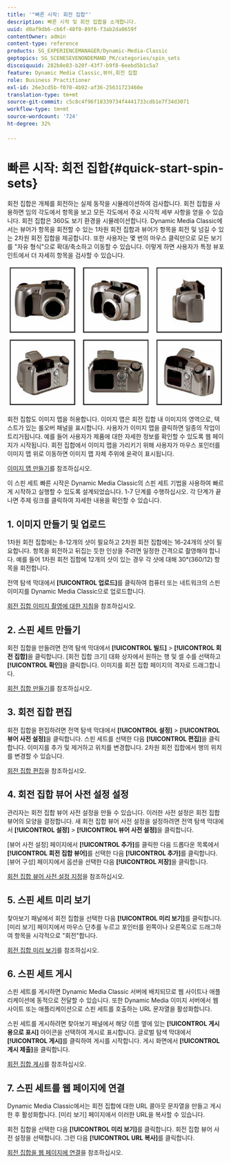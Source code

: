 ```yaml
---
title: '"빠른 시작: 회전 집합"'
description: 빠른 시작 및 회전 집합을 소개합니다.
uuid: d0af9db6-cb6f-48f0-89f6-f3ab2da0659f
contentOwner: admin
content-type: reference
products: SG_EXPERIENCEMANAGER/Dynamic-Media-Classic
geptopics: SG_SCENESEVENONDEMAND_PK/categories/spin_sets
discoiquuid: 282b8e83-b20f-43f7-b9f8-6eebd5b1c5a7
feature: Dynamic Media Classic,뷰어,회전 집합
role: Business Practitioner
exl-id: 26e3cd5b-f070-4b92-af36-25631723460e
translation-type: tm+mt
source-git-commit: c5c8c4f96f18339734f4441733cdb1e7f34d3071
workflow-type: tm+mt
source-wordcount: '724'
ht-degree: 32%

---
```


# 빠른 시작: 회전 집합{#quick-start-spin-sets}

회전 집합은 개체를 회전하는 실제 동작을 시뮬레이션하여 검사합니다. 회전 집합을 사용하면 임의 각도에서 항목을 보고 모든 각도에서 주요 시각적 세부 사항을 얻을 수 있습니다. 회전 집합은 360도 보기 환경을 시뮬레이션합니다. Dynamic Media Classic에서는 뷰어가 항목을 회전할 수 있는 1차원 회전 집합과 뷰어가 항목을 회전 및 넘길 수 있는 2차원 회전 집합을 제공합니다. 또한 사용자는 몇 번의 마우스 클릭만으로 모든 보기를 &quot;자유 형식&quot;으로 확대/축소하고 이동할 수 있습니다. 이렇게 하면 사용자가 특정 뷰포인트에서 더 자세히 항목을 검사할 수 있습니다.

![회전 집합의 이미지](/help/assets/spin_set.png)

회전 집합도 이미지 맵을 허용합니다. 이미지 맵은 회전 집합 내 이미지의 영역으로, 텍스트가 있는 롤오버 패널을 표시합니다. 사용자가 이미지 맵을 클릭하면 일종의 작업이 트리거됩니다. 예를 들어 사용자가 제품에 대한 자세한 정보를 확인할 수 있도록 웹 페이지가 시작됩니다. 회전 집합에서 이미지 맵을 가리키기 위해 사용자가 마우스 포인터를 이미지 맵 위로 이동하면 이미지 맵 자체 주위에 윤곽이 표시됩니다.

[이미지 맵 만들기](creating-image-maps.md)를 참조하십시오.

이 스핀 세트 빠른 시작은 Dynamic Media Classic의 스핀 세트 기법을 사용하여 빠르게 시작하고 실행할 수 있도록 설계되었습니다. 1-7 단계를 수행하십시오. 각 단계가 끝나면 주제 링크를 클릭하여 자세한 내용을 확인할 수 있습니다.

## 1. 이미지 만들기 및 업로드

1차원 회전 집합에는 8-12개의 샷이 필요하고 2차원 회전 집합에는 16-24개의 샷이 필요합니다. 항목을 회전하고 뒤집는 듯한 인상을 주려면 일정한 간격으로 촬영해야 합니다. 예를 들어 1차원 회전 집합에 12개의 샷이 있는 경우 각 샷에 대해 30°(360/12) 항목을 회전합니다.

전역 탐색 막대에서 **[!UICONTROL 업로드]**&#x200B;를 클릭하여 컴퓨터 또는 네트워크의 스핀 이미지를 Dynamic Media Classic으로 업로드합니다.

[회전 집합 이미지 촬영에 대한 지침](creating-spin-set.md#guidelines-for-shooting-spin-set-images)을 참조하십시오.

## 2. 스핀 세트 만들기

회전 집합을 만들려면 전역 탐색 막대에서 **[!UICONTROL 빌드]** > **[!UICONTROL 회전 집합]**&#x200B;을 클릭합니다. [회전 집합 크기] 대화 상자에서 원하는 행 및 셀 수를 선택하고 **[!UICONTROL 확인]**&#x200B;을 클릭합니다. 이미지를 회전 집합 페이지의 격자로 드래그합니다.

[회전 집합 만들기](creating-spin-set.md#creating-a-spin-set)를 참조하십시오.

<!-- 

Comment Type: remark
Last Modified By: unknown unknown 
Last Modified Date: 

<p>See <a href="#UnresolvedLink-sc7_spinsets_sp.xml#WS98ca2e6790647c06-245331fc135ab744793-8000">Including Image Maps in Spin Sets</a> to add clickable, hotspot regions, known as Image Maps, to images in a Spin Set. </p>

 -->

<!-- 

Comment Type: remark
Last Modified By: unknown unknown 
Last Modified Date: 

<p>See also <a href="#UnresolvedLink-sc7_spinsets_sp.xml#WS98ca2e6790647c06229f600f135ab7cc461-8000">Managing InfoPanel content</a>.</p>

 -->

## 3. 회전 집합 편집

회전 집합을 편집하려면 전역 탐색 막대에서 **[!UICONTROL 설정]** > **[!UICONTROL 뷰어 사전 설정]**&#x200B;을 클릭합니다. 스핀 세트를 선택한 다음 **[!UICONTROL 편집]**&#x200B;을 클릭합니다. 이미지를 추가 및 제거하고 위치를 변경합니다. 2차원 회전 집합에서 행의 위치를 변경할 수 있습니다.

[회전 집합 편집](creating-spin-set.md#editing-a-spin-set)을 참조하십시오.

## 4. 회전 집합 뷰어 사전 설정 설정

관리자는 회전 집합 뷰어 사전 설정을 만들 수 있습니다. 이러한 사전 설정은 회전 집합 뷰어의 모양을 결정합니다. 새 회전 집합 뷰어 사전 설정을 설정하려면 전역 탐색 막대에서 **[!UICONTROL 설정]** > **[!UICONTROL 뷰어 사전 설정]**&#x200B;을 클릭합니다.

[뷰어 사전 설정] 페이지에서 **[!UICONTROL 추가]**&#x200B;를 클릭한 다음 드롭다운 목록에서 **[!UICONTROL 회전 집합 뷰어]**&#x200B;를 선택한 다음 **[!UICONTROL 추가]**&#x200B;를 클릭합니다. [뷰어 구성] 페이지에서 옵션을 선택한 다음 **[!UICONTROL 저장]**&#x200B;을 클릭합니다.

[회전 집합 뷰어 사전 설정 지정](setting-spin-set-viewer-presets.md#setting-up-spin-set-viewer-presets)을 참조하십시오.

## 5. 스핀 세트 미리 보기

찾아보기 패널에서 회전 집합을 선택한 다음 **[!UICONTROL 미리 보기]**&#x200B;를 클릭합니다. [미리 보기] 페이지에서 마우스 단추를 누르고 포인터를 왼쪽이나 오른쪽으로 드래그하여 항목을 시각적으로 &quot;회전&quot;합니다.

[회전 집합 미리 보기](previewing-spin-set.md#previewing-a-spin-set)를 참조하십시오.

## 6. 스핀 세트 게시

스핀 세트를 게시하면 Dynamic Media Classic 서버에 배치되므로 웹 사이트나 애플리케이션에 동적으로 전달할 수 있습니다. 또한 Dynamic Media 이미지 서버에서 웹 사이트 또는 애플리케이션으로 스핀 세트를 호출하는 URL 문자열을 활성화합니다.

스핀 세트를 게시하려면 찾아보기 패널에서 해당 이름 옆에 있는 **[!UICONTROL 게시용으로 표시]** 아이콘을 선택하여 게시로 표시합니다. 글로벌 탐색 막대에서 **[!UICONTROL 게시]**&#x200B;를 클릭하여 게시를 시작합니다. 게시 화면에서 **[!UICONTROL 게시 제출]**&#x200B;을 클릭합니다.

[회전 집합 게시](publishing-spin-set.md#publishing-a-spin-set)를 참조하십시오.

## 7. 스핀 세트를 웹 페이지에 연결

Dynamic Media Classic에서는 회전 집합에 대한 URL 콜아웃 문자열을 만들고 게시한 후 활성화합니다. [미리 보기] 페이지에서 이러한 URL을 복사할 수 있습니다.

회전 집합을 선택한 다음 **[!UICONTROL 미리 보기]**&#x200B;를 클릭합니다. 회전 집합 뷰어 사전 설정을 선택합니다. 그런 다음 **[!UICONTROL URL 복사]**&#x200B;를 클릭합니다.

[회전 집합을 웹 페이지에 연결](linking-spin-set-web-page.md#linking-a-spin-set-to-a-web-page)을 참조하십시오.
